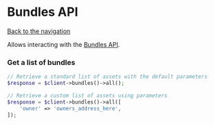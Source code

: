 # Bundles API

[Back to the navigation](README.md)

Allows interacting with the [Bundles API](https://docs.opensea.io/reference/retrieving-bundles).

### Get a list of bundles

```php
// Retrieve a standard list of assets with the default parameters
$response = $client->bundles()->all();

// Retrieve a custom list of assets using parameters
$response = $client->bundles()->all([
    'owner' => 'owners_address_here',
]);
```
